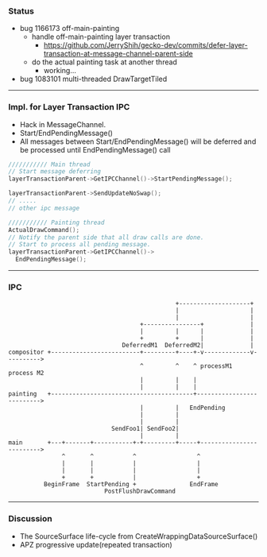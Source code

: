 ### Status
* bug 1166173 off-main-painting
  * handle off-main-painting layer transaction
    * https://github.com/JerryShih/gecko-dev/commits/defer-layer-transaction-at-message-channel-parent-side
  * do the actual painting task at another thread
    * working...
* bug 1083101 multi-threaded DrawTargetTiled

----

### Impl. for Layer Transaction IPC
* Hack in MessageChannel.
* Start/EndPendingMessage()
* All messages between Start/EndPendingMessage() will be deferred and be processed until EndPendingMessage() call

``` c
/////////// Main thread
// Start message deferring
layerTransactionParent->GetIPCChannel()->StartPendingMessage();

layerTransactionParent->SendUpdateNoSwap();
// .....
// other ipc message

/////////// Painting thread
ActualDrawCommand();
// Notify the parent side that all draw calls are done.
// Start to process all pending message.
layerTransactionParent->GetIPCChannel()->
  EndPendingMessage();
```

----

### IPC
                                                   +--------------------+
                                                   |                    |
                                                   |                    |
                                         +----------------+             |
                                         |         |      |             |
                                         +         +      |             |
                                    DeferredM1  DeferredM2|             |
    compositor +-------------------------+---------+----+-v-------------v---------->
                                         ^         ^    ^ processM1     process M2
                                         |         |    |
                                         |         |    |
    painting   +----------------------------------------+-------------------------->
                                         |         |   EndPending
                                         |         |
                                         |         |
                                 SendFoo1| SendFoo2|
                                         |         |
    main       +---+-------+-----------+-+---------+-----+------------------------->
                   ^       ^           ^                 ^
                   |       |           |                 |
                   |       |           |                 |
                   +       +           |                 +
              BeginFrame  StartPending +               EndFrame
                               PostFlushDrawCommand

----

### Discussion
* The SourceSurface life-cycle from CreateWrappingDataSourceSurface()
* APZ progressive update(repeated transaction)
